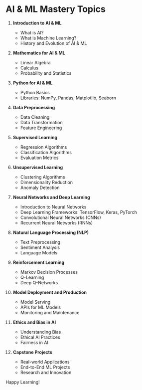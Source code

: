 # AI & ML Mastery Topics

1. **Introduction to AI & ML**
    - What is AI?
    - What is Machine Learning?
    - History and Evolution of AI & ML

2. **Mathematics for AI & ML**
    - Linear Algebra
    - Calculus
    - Probability and Statistics

3. **Python for AI & ML**
    - Python Basics
    - Libraries: NumPy, Pandas, Matplotlib, Seaborn

4. **Data Preprocessing**
    - Data Cleaning
    - Data Transformation
    - Feature Engineering

5. **Supervised Learning**
    - Regression Algorithms
    - Classification Algorithms
    - Evaluation Metrics

6. **Unsupervised Learning**
    - Clustering Algorithms
    - Dimensionality Reduction
    - Anomaly Detection

7. **Neural Networks and Deep Learning**
    - Introduction to Neural Networks
    - Deep Learning Frameworks: TensorFlow, Keras, PyTorch
    - Convolutional Neural Networks (CNNs)
    - Recurrent Neural Networks (RNNs)

8. **Natural Language Processing (NLP)**
    - Text Preprocessing
    - Sentiment Analysis
    - Language Models

9. **Reinforcement Learning**
    - Markov Decision Processes
    - Q-Learning
    - Deep Q-Networks

10. **Model Deployment and Production**
     - Model Serving
     - APIs for ML Models
     - Monitoring and Maintenance

11. **Ethics and Bias in AI**
     - Understanding Bias
     - Ethical AI Practices
     - Fairness in AI

12. **Capstone Projects**
     - Real-world Applications
     - End-to-End ML Projects
     - Research and Innovation

Happy Learning!